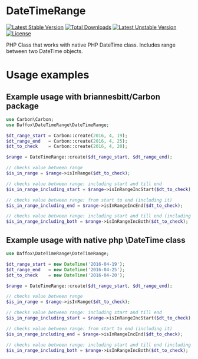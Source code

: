 # DateTimeRange

[![Latest Stable Version](https://poser.pugx.org/daffox/datetimerange/v/stable)](https://packagist.org/packages/daffox/datetimerange) [![Total Downloads](https://poser.pugx.org/daffox/datetimerange/downloads)](https://packagist.org/packages/daffox/datetimerange) [![Latest Unstable Version](https://poser.pugx.org/daffox/datetimerange/v/unstable)](https://packagist.org/packages/daffox/datetimerange) [![License](https://poser.pugx.org/daffox/datetimerange/license)](https://packagist.org/packages/daffox/datetimerange) 

PHP Class that works with native PHP DateTime class. Includes range between two DateTime objects.

# Usage examples
## Example usage with briannesbitt/Carbon package

```php
use Carbon\Carbon;
use Daffox\DateTimeRange\DateTimeRange;

$dt_range_start = Carbon::create(2016, 4, 19);
$dt_range_end   = Carbon::create(2016, 4, 25);
$dt_to_check    = Carbon::create(2016, 4, 20);

$range = DateTimeRange::create($dt_range_start, $dt_range_end);

// checks value between range
$is_in_range = $range->isInRange($dt_to_check);

// checks value between range: including start and till end
$is_in_range_including_start = $range->isInRangeIncStart($dt_to_check);

// checks value between range: from start to end (including it)
$is_in_range_including_end = $range->isInRangeIncEnd($dt_to_check);

// checks value between range: including start and till end (including it)
$is_in_range_including_both = $range->isInRangeIncBoth($dt_to_check);
```

## Example usage with native php \DateTime class

```php
use Daffox\DateTimeRange\DateTimeRange;

$dt_range_start = new DateTime('2016-04-19');
$dt_range_end   = new DateTime('2016-04-25');
$dt_to_check    = new DateTime('2016-04-20');

$range = DateTimeRange::create($dt_range_start, $dt_range_end);

// checks value between range
$is_in_range = $range->isInRange($dt_to_check);

// checks value between range: including start and till end
$is_in_range_including_start = $range->isInRangeIncStart($dt_to_check);

// checks value between range: from start to end (including it)
$is_in_range_including_end = $range->isInRangeIncEnd($dt_to_check);

// checks value between range: including start and till end (including it)
$is_in_range_including_both = $range->isInRangeIncBoth($dt_to_check);

```
